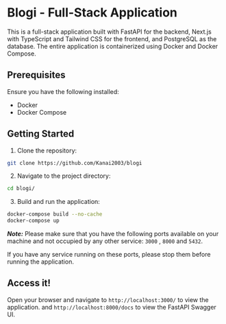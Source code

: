 # Blogi - Full-Stack Application

This is a full-stack application built with FastAPI for the backend, Next.js with TypeScript and Tailwind CSS for the frontend, and PostgreSQL as the database. The entire application is containerized using Docker and Docker Compose.

## Prerequisites

Ensure you have the following installed:
- Docker
- Docker Compose

## Getting Started

1. Clone the repository:

```bash
git clone https://github.com/Kanai2003/blogi
```

2. Navigate to the project directory:

```bash
cd blogi/
```

3. Build and run the application:

```bash
docker-compose build --no-cache
docker-compose up
```


***Note:*** 
Please make sure that you have the following ports available on your machine and not occupied by any other service: `3000` , `8000` and `5432`. 

If you have any service running on these ports, please stop them before running the application.

## Access it!
Open your browser and navigate to `http://localhost:3000/` to view the application. and `http://localhost:8000/docs` to view the FastAPI Swagger UI.